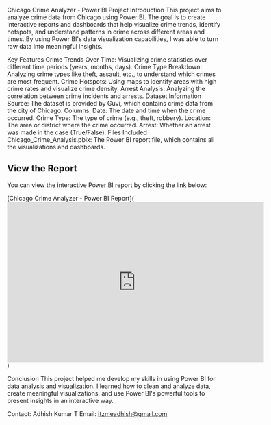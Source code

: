 Chicago Crime Analyzer - Power BI Project
Introduction
This project aims to analyze crime data from Chicago using Power BI. The goal is to create interactive reports and dashboards that help visualize crime trends, identify hotspots, and understand patterns in crime across different areas and times. By using Power BI's data visualization capabilities, I was able to turn raw data into meaningful insights.


Key Features
Crime Trends Over Time: Visualizing crime statistics over different time periods (years, months, days).
Crime Type Breakdown: Analyzing crime types like theft, assault, etc., to understand which crimes are most frequent.
Crime Hotspots: Using maps to identify areas with high crime rates and visualize crime density.
Arrest Analysis: Analyzing the correlation between crime incidents and arrests.
Dataset Information
Source: The dataset is provided by Guvi, which contains crime data from the city of Chicago.
Columns:
Date: The date and time when the crime occurred.
Crime Type: The type of crime (e.g., theft, robbery).
Location: The area or district where the crime occurred.
Arrest: Whether an arrest was made in the case (True/False).
Files Included
Chicago_Crime_Analysis.pbix: The Power BI report file, which contains all the visualizations and dashboards.

## View the Report
You can view the interactive Power BI report by clicking the link below:

[Chicago Crime Analyzer - Power BI Report](<iframe title="CHICAGO CRIME ANALYZER" width="600" height="373.5" src="https://app.powerbi.com/view?r=eyJrIjoiMjMwYWYxODItMzk0My00OWE5LTkzZDctYjQ4Y2E0NDY4MzhkIiwidCI6ImQxYjYxZWVkLWVjZTYtNGZhMC1hMDFmLWU0M2M1Mzc1YjNkNiJ9" frameborder="0" allowFullScreen="true"></iframe>)


Conclusion
This project helped me develop my skills in using Power BI for data analysis and visualization. I learned how to clean and analyze data, create meaningful visualizations, and use Power BI's powerful tools to present insights in an interactive way.

Contact: Adhish Kumar T
Email: itzmeadhish@gmail.com

